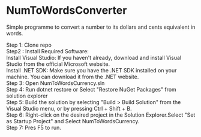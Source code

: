 # NumToWordsConverter
Simple programme to convert a number to its dollars and cents equivalent in words.

Step 1: Clone repo \
Step2 : Install Required Software:\
Install Visual Studio: If you haven't already, download and install Visual Studio from the official Microsoft website.\
Install .NET SDK: Make sure you have the .NET SDK installed on your machine. You can download it from the .NET website.\
Step 3: Open NumToWordsCurrency.sln\
Step 4: Run dotnet restore or Select "Restore NuGet Packages" from solution explorer\
Step 5: Build the solution by selecting "Build > Build Solution" from the Visual Studio menu, or by pressing Ctrl + Shift + B.\
Step 6: Right-click on the desired project in the Solution Explorer.Select "Set as Startup Project" and Select NumToWordsCurrency.\
Step 7: Pres F5 to run.
